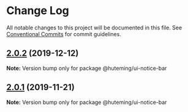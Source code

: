 # Change Log

All notable changes to this project will be documented in this file.
See [Conventional Commits](https://conventionalcommits.org) for commit guidelines.

## [2.0.2](https://github.com/huteming/huteming-ui/compare/@huteming/ui-notice-bar@2.0.1...@huteming/ui-notice-bar@2.0.2) (2019-12-12)

**Note:** Version bump only for package @huteming/ui-notice-bar





## [2.0.1](https://github.com/huteming/huteming-ui/compare/@huteming/ui-notice-bar@2.0.0...@huteming/ui-notice-bar@2.0.1) (2019-11-21)

**Note:** Version bump only for package @huteming/ui-notice-bar
